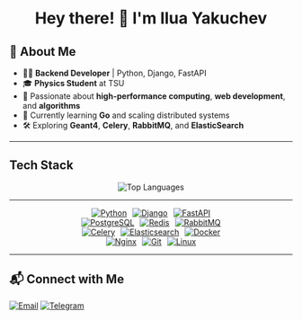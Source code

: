 <h1 align="center">Hey there! 👋 I'm Ilua Yakuchev</h1>

## 🚀 About Me
- 🧑‍💻 **Backend Developer** | Python, Django, FastAPI
- 🎓 **Physics Student** at TSU
- 🔬 Passionate about **high-performance computing**, **web development**, and **algorithms**
- 🌱 Currently learning **Go** and scaling distributed systems
- 🛠 Exploring **Geant4**, **Celery**, **RabbitMQ**, and **ElasticSearch**

---
## Tech Stack
<p align="center">
  <img src="https://github-readme-stats.vercel.app/api/top-langs/?username=Lupuna&langs_count=8&theme=react&hide_border=true" alt="Top Languages"/>
</p>

---
<div style="display: flex; justify-content: center; align-items: center; flex-wrap: wrap; gap: 10px;">
<a href="https://www.python.org/"><img src="https://img.shields.io/badge/Python-3776AB?style=for-the-badge&logo=python&logoColor=white" alt="Python"/></a>
<a href="https://www.djangoproject.com/"><img src="https://img.shields.io/badge/Django-092E20?style=for-the-badge&logo=django&logoColor=white" alt="Django"/></a>
<a href="https://fastapi.tiangolo.com/"><img src="https://img.shields.io/badge/FastAPI-009688?style=for-the-badge&logo=fastapi&logoColor=white" alt="FastAPI"/></a>
</div>
<div style="display: flex; justify-content: center; align-items: center; flex-wrap: wrap; gap: 10px;">
<a href="https://www.postgresql.org/"><img src="https://img.shields.io/badge/PostgreSQL-336791?style=for-the-badge&logo=postgresql&logoColor=white" alt="PostgreSQL"/></a>
<a href="https://redis.io/"><img src="https://img.shields.io/badge/Redis-DC382D?style=for-the-badge&logo=redis&logoColor=white" alt="Redis"/></a>
<a href="https://www.rabbitmq.com/"><img src="https://img.shields.io/badge/RabbitMQ-FF6600?style=for-the-badge&logo=rabbitmq&logoColor=white" alt="RabbitMQ"/></a>
</div>
<div style="display: flex; justify-content: center; align-items: center; flex-wrap: wrap; gap: 10px;">
<a href="https://docs.celeryq.dev/en/stable/"><img src="https://img.shields.io/badge/Celery-37814A?style=for-the-badge&logo=celery&logoColor=white" alt="Celery"/></a>
<a href="https://www.elastic.co/elasticsearch/"><img src="https://img.shields.io/badge/Elasticsearch-005571?style=for-the-badge&logo=elasticsearch&logoColor=white" alt="Elasticsearch"/></a>
<a href="https://www.docker.com/"><img src="https://img.shields.io/badge/Docker-2496ED?style=for-the-badge&logo=docker&logoColor=white" alt="Docker"/></a>
</div>
<div style="display: flex; justify-content: center; align-items: center; flex-wrap: wrap; gap: 10px;">
<a href="https://www.nginx.com/"><img src="https://img.shields.io/badge/Nginx-009639?style=for-the-badge&logo=nginx&logoColor=white" alt="Nginx"/></a>
<a href="https://git-scm.com/"><img src="https://img.shields.io/badge/Git-F05032?style=for-the-badge&logo=git&logoColor=white" alt="Git"/></a>
<a href="https://www.linux.org/"><img src="https://img.shields.io/badge/Linux-FCC624?style=for-the-badge&logo=linux&logoColor=black" alt="Linux"/></a>
</div>


---

## 📬 Connect with Me
<a href="mailto:terragod427@gmail.com"><img src="https://img.shields.io/badge/Email-D14836?style=for-the-badge&logo=gmail&logoColor=white" alt="Email"/></a>
<a href="https://t.me/Lurani"><img src="https://img.shields.io/badge/Telegram-2CA5E0?style=for-the-badge&logo=telegram&logoColor=white" alt="Telegram"/></a>
